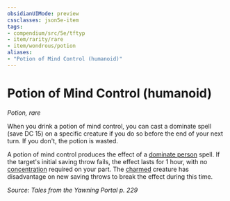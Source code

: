 ```yaml
---
obsidianUIMode: preview
cssclasses: json5e-item
tags:
- compendium/src/5e/tftyp
- item/rarity/rare
- item/wondrous/potion
aliases: 
- "Potion of Mind Control (humanoid)"
---
```

# Potion of Mind Control (humanoid)
*Potion, rare*  


When you drink a potion of mind control, you can cast a dominate spell (save DC 15) on a specific creature if you do so before the end of your next turn. If you don't, the potion is wasted.

A potion of mind control produces the effect of a [dominate person](/compendium/spells/dominate-person.md) spell. If the target's initial saving throw fails, the effect lasts for 1 hour, with no [concentration](/compendium/rules/conditions.md#concentration) required on your part. The [charmed](/compendium/rules/conditions.md#charmed) creature has disadvantage on new saving throws to break the effect during this time.

*Source: Tales from the Yawning Portal p. 229*